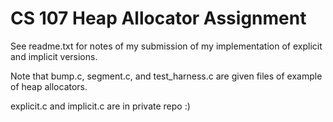 # CS 107 Heap Allocator Assignment

See readme.txt for notes of my submission of my implementation of explicit and implicit versions. 

Note that bump.c, segment.c, and test_harness.c are given files of example of heap allocators.

explicit.c and implicit.c are in private repo :)
